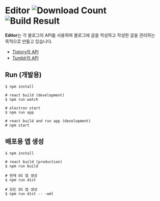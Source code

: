 # Editor ![Download Count][download_count] ![Build Result][build_result]

[download_count]: https://img.shields.io/github/downloads/joostory/tistory-editor/total.svg
[build_result]: https://github.com/joostory/tistory-editor/workflows/Build/badge.svg

**Editor**는 각 블로그의 API를 사용하여 블로그에 글을 작성하고 작성한 글을 관리하는 목적으로 만들고 있습니다.
- [Tistory의 API](https://tistory.github.io/document-tistory-apis)
- [Tumblr의 API](https://www.tumblr.com/docs/en/api/v2)

## Run (개발용)

```
$ npm install

# react build (development)
$ npm run watch

# electron start
$ npm run app

# react build and run app (development)
# npm start
```

## 배포용 앱 생성

```
$ npm install

# react build (production)
$ npm run build

# 현재 OS 앱 생성
$ npm run dist

# 모든 OS 앱 생성
$ npm run dist -- -wml
```
